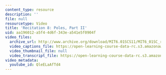 ```yaml
---
content_type: resource
description: ''
file: null
resourcetype: Video
title: 'Recitation 8: Poles, Part II'
uid: aa196012-a5f4-4d6f-343e-a541e5f0904f
video_files:
  archive_url: http://www.archive.org/download/MIT6.01SCS11/MIT6_01SC_rec8_300k.mp4
  video_captions_file: https://open-learning-course-data-rc.s3.amazonaws.com/6-01sc-introduction-to-electrical-engineering-and-computer-science-i-spring-2011/7fbb4bddddcb5b319b6f3f0eaf398fa0_QleELaAfTd4.vtt
  video_thumbnail_file: null
  video_transcript_file: https://open-learning-course-data-rc.s3.amazonaws.com/6-01sc-introduction-to-electrical-engineering-and-computer-science-i-spring-2011/3a92424bbc56911bfcb9dcdfcaf7bfc2_QleELaAfTd4.pdf
video_metadata:
  youtube_id: QleELaAfTd4
---
```

